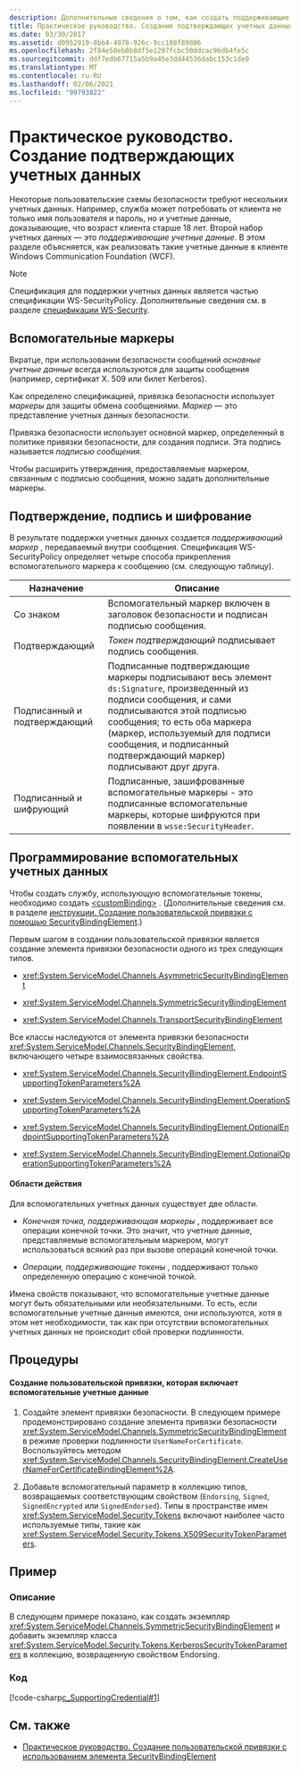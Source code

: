 ```yaml
---
description: Дополнительные сведения о том, как создать поддерживающие учетные данные.
title: Практическое руководство. Создание подтверждающих учетных данных
ms.date: 03/30/2017
ms.assetid: d0952919-8bb4-4978-926c-9cc108f89806
ms.openlocfilehash: 2f84e58eb0b8df5e1297fcbc50ddcac96db4fe5c
ms.sourcegitcommit: ddf7edb67715a5b9a45e3dd44536dabc153c1de0
ms.translationtype: MT
ms.contentlocale: ru-RU
ms.lasthandoff: 02/06/2021
ms.locfileid: "99793822"
---
```

# <a name="how-to-create-a-supporting-credential"></a>Практическое руководство. Создание подтверждающих учетных данных

Некоторые пользовательские схемы безопасности требуют нескольких учетных данных. Например, служба может потребовать от клиента не только имя пользователя и пароль, но и учетные данные, доказывающие, что возраст клиента старше 18 лет. Второй набор учетных данных — это *поддерживающие учетные данные*. В этом разделе объясняется, как реализовать такие учетные данные в клиенте Windows Communication Foundation (WCF).  
  
> [!NOTE]
> Спецификация для поддержки учетных данных является частью спецификации WS-SecurityPolicy. Дополнительные сведения см. в разделе [спецификации WS-Security](/previous-versions/dotnet/articles/ms951273(v=msdn.10)).  
  
## <a name="supporting-tokens"></a>Вспомогательные маркеры  

 Вкратце, при использовании безопасности сообщений *основные учетные данные* всегда используются для защиты сообщения (например, сертификат X. 509 или билет Kerberos).  
  
 Как определено спецификацией, привязка безопасности использует *маркеры* для защиты обмена сообщениями. *Маркер* — это представление учетных данных безопасности.  
  
 Привязка безопасности использует основной маркер, определенный в политике привязки безопасности, для создания подписи. Эта подпись называется *подписью сообщения*.  
  
 Чтобы расширить утверждения, предоставляемые маркером, связанным с подписью сообщения, можно задать дополнительные маркеры.  
  
## <a name="endorsing-signing-and-encrypting"></a>Подтверждение, подпись и шифрование  

 В результате поддержки учетных данных создается *поддерживающий маркер* , передаваемый внутри сообщения. Спецификация WS-SecurityPolicy определяет четыре способа прикрепления вспомогательного маркера к сообщению (см. следующую таблицу).  
  
|Назначение|Описание|  
|-------------|-----------------|  
|Со знаком|Вспомогательный маркер включен в заголовок безопасности и подписан подписью сообщения.|  
|Подтверждающий|*Токен подтверждающий* подписывает подпись сообщения.|  
|Подписанный и подтверждающий|Подписанные подтверждающие маркеры подписывают весь элемент `ds:Signature`, произведенный из подписи сообщения, и сами подписываются этой подписью сообщения; то есть оба маркера (маркер, используемый для подписи сообщения, и подписанный подтверждающий маркер) подписывают друг друга.|  
|Подписанный и шифрующий|Подписанные, зашифрованные вспомогательные маркеры - это подписанные вспомогательные маркеры, которые шифруются при появлении в `wsse:SecurityHeader`.|  
  
## <a name="programming-supporting-credentials"></a>Программирование вспомогательных учетных данных  

 Чтобы создать службу, использующую вспомогательные токены, необходимо создать [\<customBinding>](../../configure-apps/file-schema/wcf/custombinding.md) . (Дополнительные сведения см. в разделе [инструкции. Создание пользовательской привязки с помощью SecurityBindingElement](how-to-create-a-custom-binding-using-the-securitybindingelement.md).)  
  
 Первым шагом в создании пользовательской привязки является создание элемента привязки безопасности одного из трех следующих типов.  
  
- <xref:System.ServiceModel.Channels.AsymmetricSecurityBindingElement>  
  
- <xref:System.ServiceModel.Channels.SymmetricSecurityBindingElement>  
  
- <xref:System.ServiceModel.Channels.TransportSecurityBindingElement>  
  
 Все классы наследуются от элемента привязки безопасности <xref:System.ServiceModel.Channels.SecurityBindingElement>, включающего четыре взаимосвязанных свойства.  
  
- <xref:System.ServiceModel.Channels.SecurityBindingElement.EndpointSupportingTokenParameters%2A>  
  
- <xref:System.ServiceModel.Channels.SecurityBindingElement.OperationSupportingTokenParameters%2A>  
  
- <xref:System.ServiceModel.Channels.SecurityBindingElement.OptionalEndpointSupportingTokenParameters%2A>  
  
- <xref:System.ServiceModel.Channels.SecurityBindingElement.OptionalOperationSupportingTokenParameters%2A>  
  
#### <a name="scopes"></a>Области действия  

 Для вспомогательных учетных данных существует две области.  
  
- *Конечная точка, поддерживающая маркеры* , поддерживает все операции конечной точки. Это значит, что учетные данные, представляемые вспомогательным маркером, могут использоваться всякий раз при вызове операций конечной точки.  
  
- *Операции, поддерживающие токены* , поддерживают только определенную операцию с конечной точкой.  
  
 Имена свойств показывают, что вспомогательные учетные данные могут быть обязательными или необязательными. То есть, если вспомогательные учетные данные имеются, они используются, хотя в этом нет необходимости, так как при отсутствии вспомогательных учетных данных не происходит сбой проверки подлинности.  
  
## <a name="procedures"></a>Процедуры  
  
#### <a name="to-create-a-custom-binding-that-includes-supporting-credentials"></a>Создание пользовательской привязки, которая включает вспомогательные учетные данные  
  
1. Создайте элемент привязки безопасности. В следующем примере продемонстрировано создание элемента привязки безопасности <xref:System.ServiceModel.Channels.SymmetricSecurityBindingElement> в режиме проверки подлинности `UserNameForCertificate`. Воспользуйтесь методом <xref:System.ServiceModel.Channels.SecurityBindingElement.CreateUserNameForCertificateBindingElement%2A>.  
  
2. Добавьте вспомогательный параметр в коллекцию типов, возвращаемых соответствующим свойством (`Endorsing`, `Signed`, `SignedEncrypted` или `SignedEndorsed`). Типы в пространстве имен <xref:System.ServiceModel.Security.Tokens> включают наиболее часто используемые типы, такие как <xref:System.ServiceModel.Security.Tokens.X509SecurityTokenParameters>.  
  
## <a name="example"></a>Пример  
  
### <a name="description"></a>Описание  

 В следующем примере показано, как создать экземпляр <xref:System.ServiceModel.Channels.SymmetricSecurityBindingElement> и добавить экземпляр класса <xref:System.ServiceModel.Security.Tokens.KerberosSecurityTokenParameters> в коллекцию, возвращенную свойством Endorsing.  
  
### <a name="code"></a>Код  

 [!code-csharp[c_SupportingCredential#1](../../../../samples/snippets/csharp/VS_Snippets_CFX/c_supportingcredential/cs/source.cs#1)]  
  
## <a name="see-also"></a>См. также

- [Практическое руководство. Создание пользовательской привязки с использованием элемента SecurityBindingElement](how-to-create-a-custom-binding-using-the-securitybindingelement.md)
